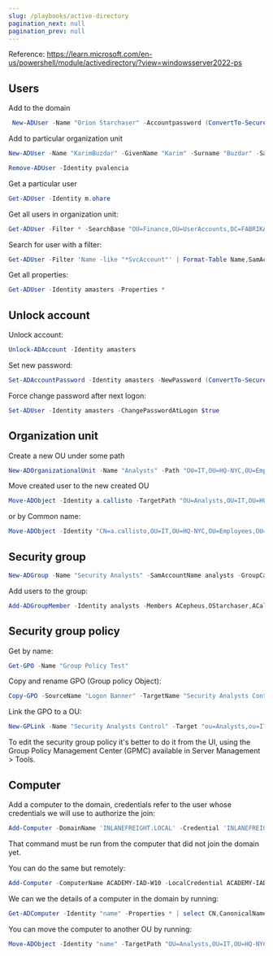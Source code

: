 ```yaml
---
slug: /playbooks/active-directory
pagination_next: null
pagination_prev: null
---
```


Reference: https://learn.microsoft.com/en-us/powershell/module/activedirectory/?view=windowsserver2022-ps

## Users

Add to the domain

```powershell
 New-ADUser -Name "Orion Starchaser" -Accountpassword (ConvertTo-SecureString -AsPlainText (Read-Host "Enter a secure password") -Force ) -Enabled $true -OtherAttributes @{'title'="Analyst";'mail'="o.starchaser@inlanefreight.local"} -ChangePasswordAtLogon $true 
```

Add to particular organization unit
```powershell
New-ADUser -Name "KarimBuzdar" -GivenName "Karim" -Surname "Buzdar" -SamAccountName "kbuzdar" -UserPrincipalName "kbuzdar@faqforge.com" -Path "OU=Users,DC=faqforge,DC=com" -AccountPassword (ConvertTo-SecureString "P@ssw0rd!" -AsPlainText -Force) -Enabled $true
```

```powershell
Remove-ADUser -Identity pvalencia
```

Get a particular user
```powershell
Get-ADUser -Identity m.ohare
```

Get all users in organization unit:
```powershell
Get-ADUser -Filter * -SearchBase "OU=Finance,OU=UserAccounts,DC=FABRIKAM,DC=COM"
```

Search for user with a filter:
```powershell
Get-ADUser -Filter 'Name -like "*SvcAccount"' | Format-Table Name,SamAccountName -A
```

Get all properties:
```powershell
Get-ADUser -Identity amasters -Properties *
```

## Unlock account

Unlock account:

```powershell
Unlock-ADAccount -Identity amasters 
```

Set new password:
```powershell
Set-ADAccountPassword -Identity amasters -NewPassword (ConvertTo-SecureString -AsPlainText "qwert@12345" -Force)
```

Force change password after next logon:
```powershell
Set-ADUser -Identity amasters -ChangePasswordAtLogon $true
```

## Organization unit

Create a new OU under some path
```powershell
New-ADOrganizationalUnit -Name "Analysts" -Path "OU=IT,OU=HQ-NYC,OU=Employees,OU=Corp,DC=INLANEFREIGHT,DC=LOCAL"
```
 
Move created user to the new created OU
```powershell
Move-ADObject -Identity a.callisto -TargetPath "OU=Analysts,OU=IT,OU=HQ-NYC,OU=Employees,OU=Corp,DC=INLANEFREIGHT,DC=LOCAL"
```

or by Common name:
```powershell
Move-ADObject -Identity "CN=a.callisto,OU=IT,OU=HQ-NYC,OU=Employees,OU=Corp,DC=INLANEFREIGHT,DC=LOCAL" -TargetPath "OU=Analysts,OU=IT,OU=HQ-NYC,OU=Employees,OU=Corp,DC=INLANEFREIGHT,DC=LOCAL"
```

## Security group

```powershell
New-ADGroup -Name "Security Analysts" -SamAccountName analysts -GroupCategory Security -GroupScope Global -DisplayName "Security Analysts" -Path "OU=Analysts,OU=IT,OU=HQ-NYC,OU=Employees,OU=Corp,DC=INLANEFREIGHT,DC=LOCAL" -Description "Members of this group are Security Analysts under the IT OU"
```

Add users to the group:
```powershell
Add-ADGroupMember -Identity analysts -Members ACepheus,OStarchaser,ACallisto
```

## Security group policy

Get by name:

```powershell
Get-GPO -Name "Group Policy Test"
```

Copy and rename GPO (Group policy Object):

```powershell
Copy-GPO -SourceName "Logon Banner" -TargetName "Security Analysts Control"
```

Link the GPO to a OU:

```powershell
New-GPLink -Name "Security Analysts Control" -Target "ou=Analysts,ou=IT,OU=HQ-NYC,OU=Employees,OU=Corp,dc=INLANEFREIGHT,dc=LOCAL" -LinkEnabled Yes
```

To edit the security group policy it's better to do it from the UI, using the Group Policy Management Center (GPMC) available in Server Management > Tools.

## Computer

Add a computer to the domain, credentials refer to the user whose credentials we will use to authorize the join:

```powershell
Add-Computer -DomainName 'INLANEFREIGHT.LOCAL' -Credential 'INLANEFREIGHT\HTB-student_adm' -Restart
```

That command must be run from the computer that did not join the domain yet.

You can do the same but remotely:

```powershell
Add-Computer -ComputerName ACADEMY-IAD-W10 -LocalCredential ACADEMY-IAD-W10\image -DomainName INLANEFREIGHT.LOCAL -Credential INLANEFREIGHT\htb-student_adm -Restart
```

We can we the details of a computer in the domain by running:

```powershell
Get-ADComputer -Identity "name" -Properties * | select CN,CanonicalName,IPv4Address
```

You can move the computer to another OU by running:

```powershell
Move-ADObject -Identity "name" -TargetPath "OU=Analysts,OU=IT,OU=HQ-NYC,OU=Employees,OU=Corp,DC=INLANEFREIGHT,DC=LOCAL"
```
